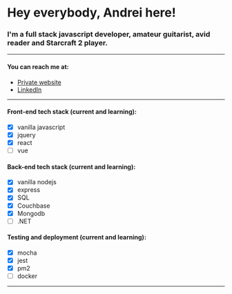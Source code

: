 # Hey everybody, Andrei here!

### I'm a __full stack javascript developer__, amateur guitarist, avid reader and Starcraft 2 player.
___
#### You can reach me at:
* [Private website](https://andreii.dev)
* [LinkedIn](https://www.linkedin.com/in/andrei-ionita-62101880/)
___

#### Front-end tech stack (current and learning):
* [x] vanilla javascript
* [x] jquery
* [x] react
* [ ] vue

#### Back-end tech stack (current and learning):
* [x] vanilla nodejs
* [x] express
* [x] SQL
* [x] Couchbase
* [x] Mongodb
* [ ] .NET

#### Testing and deployment (current and learning):
* [x] mocha
* [x] jest
* [x] pm2
* [ ] docker
___


<!--
**andrei1902/andrei1902** is a ✨ _special_ ✨ repository because its `README.md` (this file) appears on your GitHub profile.

Here are some ideas to get you started:

- 🔭 I’m currently working on ...
- 🌱 I’m currently learning ...
- 👯 I’m looking to collaborate on ...
- 🤔 I’m looking for help with ...
- 💬 Ask me about ...
- 📫 How to reach me: ...
- 😄 Pronouns: ...
- ⚡ Fun fact: ...
-->
